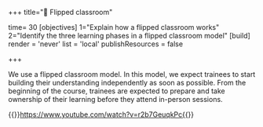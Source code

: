 +++
title="🐬 Flipped classroom"

time= 30
[objectives]
    1="Explain how a flipped classroom works"
    2="Identify the three learning phases in a flipped classroom model"
[build]
  render = 'never'
  list = 'local'
  publishResources = false

+++

We use a flipped classroom model. In this model, we expect trainees to start building their understanding independently as soon as possible. From the beginning of the course, trainees are expected to prepare and take ownership of their learning before they attend in-person sessions.

{{<youtube>}}https://www.youtube.com/watch?v=r2b7GeuqkPc{{</youtube>}}
